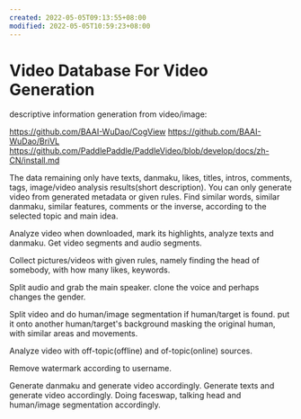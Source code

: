 ```yaml
---
created: 2022-05-05T09:13:55+08:00
modified: 2022-05-05T10:59:23+08:00
---
```


# Video Database For Video Generation

descriptive information generation from video/image:

https://github.com/BAAI-WuDao/CogView
https://github.com/BAAI-WuDao/BriVL
https://github.com/PaddlePaddle/PaddleVideo/blob/develop/docs/zh-CN/install.md

The data remaining only have texts, danmaku, likes, titles, intros, comments, tags, image/video analysis results(short description). You can only generate video from generated metadata or given rules. Find similar words, similar danmaku, similar features, comments or the inverse, according to the selected topic and main idea.

Analyze video when downloaded, mark its highlights, analyze texts and danmaku. Get video segments and audio segments.

Collect pictures/videos with given rules, namely finding the head of somebody, with how many likes, keywords.

Split audio and grab the main speaker. clone the voice and perhaps changes the gender.

Split video and do human/image segmentation if human/target is found. put it onto another human/target's background masking the original human, with similar areas and movements.

Analyze video with off-topic(offline) and of-topic(online) sources.

Remove watermark according to username.

Generate danmaku and generate video accordingly. Generate texts and generate video accordingly. Doing faceswap, talking head and human/image segmentation accordingly.
